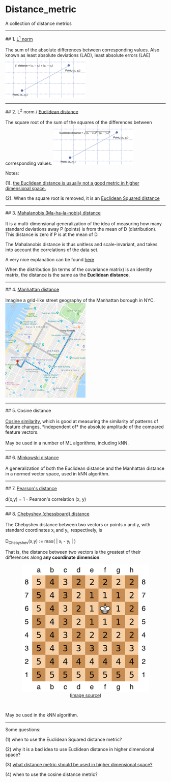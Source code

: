 # Distance_metric
A collection of distance metrics

<hr>
## 1. <a href="https://en.wikipedia.org/wiki/Least_absolute_deviations">L<sup>1</sup> norm</a>
<br/><br/>
The sum of the absolute differences between corresponding values.
Also known as least absolute deviations (LAD), least absolute errors (LAE)

<img src="./images/L1_distance.png" width="50%" />

<hr>
## 2. L<sup>2</sup> norm / <a href="https://en.wikipedia.org/wiki/Euclidean_distance">Euclidean distance</a>
<br/><br/>
The square root of the sum of the squares of the differences between corresponding values.

<img src="./images/Euclidean_distance.png" width="50%" />

Notes:

(1). <a href="https://stats.stackexchange.com/questions/99171/why-is-euclidean-distance-not-a-good-metric-in-high-dimensions">the Euclidean distance is usually not a good metric in higher dimensional space.</a>

(2). When the square root is removed, it is an <a href="http://www.improvedoutcomes.com/docs/WebSiteDocs/Clustering/Clustering_Parameters/Euclidean_and_Euclidean_Squared_Distance_Metrics.htm">Euclidean Squared distance</a>

<hr>
## 3. <a href="https://en.wikipedia.org/wiki/Mahalanobis_distance">Mahalanobis (Ma-ha-la-nobis) distance</a>
<br/><br/>
It is a multi-dimensional generalization of the idea of measuring how many standard deviations away P (points) is from the mean of D (distribution). This distance is zero if P is at the mean of D.

The Mahalanobis distance is thus unitless and scale-invariant, and takes into account the correlations of the data set.

A very nice explanation can be found <a href="https://stats.stackexchange.com/questions/62092/bottom-to-top-explanation-of-the-mahalanobis-distance">here</a><br>

When the distribution (in terms of the covariance matrix) is an identity matrix, the distance is the same as the **Euclidean distance**.

<hr>
## 4. <a href="https://en.wiktionary.org/wiki/Manhattan_distance">Manhattan distance</a>
<br/><br/>
Imagine a grid-like street geography of the Manhattan borough in NYC.

<img src="./images/Manhattan_distance.png" width="50%" />

<hr>
## 5. Cosine distance
<br/><br/>
<a href="https://cmry.github.io/notes/euclidean-v-cosine">Cosine similarity</a>, which is good at measuring the similarity of patterns of feature changes, *independent of* the absolute amplitude of the compared feature vectors.
<br/><br/>
May be used in a number of ML algorithms, including kNN.

<hr>
## 6. <a href="https://en.wikipedia.org/wiki/Minkowski_distance">Minkowski distance</a>
<br/><br/>
A generalization of both the Euclidean distance and the Manhattan distance in a normed vector space, used in kNN algorithm.

<hr>
## 7. <a href="https://en.wikipedia.org/wiki/Pearson_correlation_coefficient#Pearson's_distance">Pearson's distance</a>
<br/><br/>
d(x,y) = 1 - Pearson's correlation (x, y)

<hr>
## 8. <a href="https://en.wikipedia.org/wiki/Chebyshev_distance">Chebyshev (chessboard) distance</a>
<br/><br/>
The Chebyshev distance between two vectors or points x and y, with standard coordinates x<sub>i</sub> and y<sub>i</sub>, respectively, is

D<sub>Chebyshev</sub>(x,y) := max( | x<sub>i</sub> - y<sub>i</sub> | )

That is, the distance between two vectors is the greatest of their differences along <b>any coordinate dimension</b>.

<p align="center"><img src="./images/chessboard_distance_example.png" width="400px"><br/>(<a href="https://en.wikipedia.org/wiki/Chebyshev_distance">image source</a>)</p>

<br/>

May be used in the kNN algorithm.

<hr>

Some questions:

(1) when to use the Euclidean Squared distance metric?

(2) why it is a bad idea to use Euclidean distance in higher dimensional space?

(3) <a href="https://www.researchgate.net/post/What_is_the_best_distance_measure_for_high_dimensional_data">what distance metric should be used in higher dimensional space?</a>

(4) when to use the cosine distance metric?


